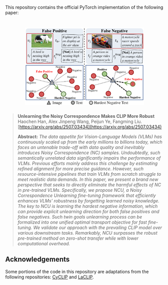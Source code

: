 This repository contains the official PyTorch implementation of the following paper:
<h1 align="center"><img src="intro.pdf" width="75%"></h1>

> **Unlearning the Noisy Correspondence Makes CLIP More Robust**<br>
> Haochen Han, Alex Jinpeng Wang, Peijun Ye, Fangming Liu.<br>
> [https://arxiv.org/abs/2507.03434](https://arxiv.org/abs/2507.03434)
>
> **Abstract:** *The data appetite for Vision-Language Models (VLMs) has continuously scaled up from the early millions to billions today, which faces an untenable trade-off with data quality and inevitably introduces Noisy Correspondence (NC) samples. Undoubtedly, such semantically unrelated data significantly impairs the performance of VLMs. Previous efforts mainly address this challenge by estimating refined alignment for more precise guidance. However, such resource-intensive pipelines that train VLMs from scratch struggle to meet realistic data demands. In this paper, we present a brand new perspective that seeks to directly eliminate the harmful effects of NC in pre-trained VLMs. Specifically, we propose NCU, a Noisy Correspondence Unlearning fine-tuning framework that efficiently enhances VLMs' robustness by forgetting learned noisy knowledge. The key to NCU is learning the hardest negative information, which can provide explicit unlearning direction for both false positives and false negatives. Such twin goals unlearning process can be formalized into one unified optimal transport objective for fast fine-tuning. We validate our approach with the prevailing CLIP model over various downstream tasks. Remarkably, NCU surpasses the robust pre-trained method on zero-shot transfer while with lower computational overhead.*

## Acknowledgements
Some portions of the code in this repository are adaptations from the following repositories: [CyCLIP](https://github.com/goel-shashank/CyCLIP/tree/main) and [LaCLIP](https://github.com/LijieFan/LaCLIP).
